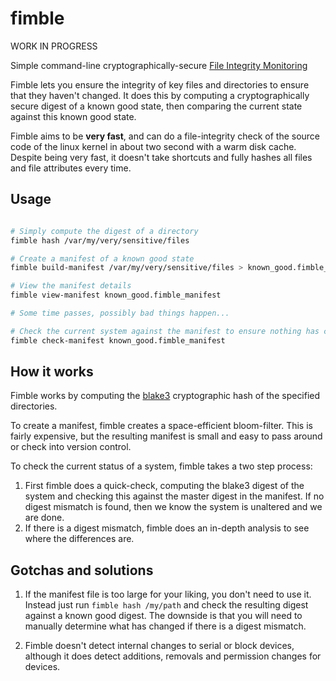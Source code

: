 # fimble

WORK IN PROGRESS

Simple command-line cryptographically-secure [File Integrity Monitoring](https://en.wikipedia.org/wiki/File_integrity_monitoring)

Fimble lets you ensure the integrity of key files and directories to ensure that they haven't changed. It does this by computing a cryptographically secure digest of a known good state, then comparing the current state against this known good state. 

Fimble aims to be **very fast**, and can do a file-integrity check of the source code of the linux kernel in about two second with a warm disk cache. Despite being very fast, it doesn't take shortcuts and fully hashes all files and file attributes every time.

## Usage

```bash

# Simply compute the digest of a directory
fimble hash /var/my/very/sensitive/files

# Create a manifest of a known good state
fimble build-manifest /var/my/very/sensitive/files > known_good.fimble_manifest

# View the manifest details
fimble view-manifest known_good.fimble_manifest

# Some time passes, possibly bad things happen...

# Check the current system against the manifest to ensure nothing has changed. This is very fast.
fimble check-manifest known_good.fimble_manifest
```

## How it works

Fimble works by computing the [blake3](https://github.com/BLAKE3-team/BLAKE3) cryptographic hash of the specified directories.

To create a manifest, fimble creates a space-efficient bloom-filter. This is fairly expensive, but the resulting manifest is small and easy to pass around or check into version control.

To check the current status of a system, fimble takes a two step process:
  1. First fimble does a quick-check, computing the blake3 digest of the system and checking this against the master digest in the manifest. If no digest mismatch is found, then we know the system is unaltered and we are done.
  2. If there is a digest mismatch, fimble does an in-depth analysis to see where the differences are.
  
## Gotchas and solutions

1. If the manifest file is too large for your liking, you don't need to use it. Instead just run `fimble hash /my/path` and check the resulting digest against a known good digest. The downside is that you will need to manually determine what has changed if there is a digest mismatch.

2. Fimble doesn't detect internal changes to serial or block devices, although it does detect additions, removals and permission changes for devices.

